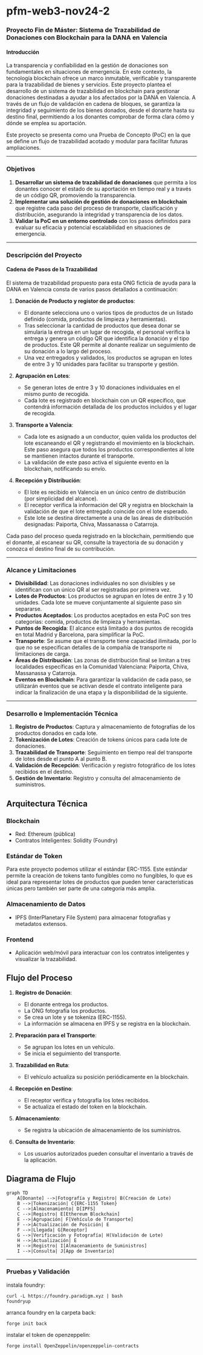 # pfm-web3-nov24-2
### Proyecto Fin de Máster: Sistema de Trazabilidad de Donaciones con Blockchain para la DANA en Valencia

#### Introducción

La transparencia y confiabilidad en la gestión de donaciones son fundamentales en situaciones de emergencia. En este contexto, la tecnología blockchain ofrece un marco inmutable, verificable y transparente para la trazabilidad de bienes y servicios. Este proyecto plantea el desarrollo de un sistema de trazabilidad en blockchain para gestionar donaciones destinadas a ayudar a los afectados por la DANA en Valencia. A través de un flujo de validación en cadena de bloques, se garantiza la integridad y seguimiento de los bienes donados, desde el donante hasta su destino final, permitiendo a los donantes comprobar de forma clara cómo y dónde se emplea su aportación.

Este proyecto se presenta como una Prueba de Concepto (PoC) en la que se define un flujo de trazabilidad acotado y modular para facilitar futuras ampliaciones.

---

### Objetivos

1. **Desarrollar un sistema de trazabilidad de donaciones** que permita a los donantes conocer el estado de su aportación en tiempo real y a través de un código QR, promoviendo la transparencia.
2. **Implementar una solución de gestión de donaciones en blockchain** que registre cada paso del proceso de transporte, clasificación y distribución, asegurando la integridad y transparencia de los datos.
3. **Validar la PoC en un entorno controlado** con los pasos definidos para evaluar su eficacia y potencial escalabilidad en situaciones de emergencia.

---

### Descripción del Proyecto

#### Cadena de Pasos de la Trazabilidad

El sistema de trazabilidad propuesto para esta ONG ficticia de ayuda para la DANA en Valencia consta de varios pasos detallados a continuación:

1. **Donación de Producto y registor de productos**: 
    - El donante selecciona uno o varios tipos de productos de un listado definido (comida, productos de limpieza y herramientas).
    - Tras seleccionar la cantidad de productos que desea donar se simularia la entrega en un lugar de recogida, el personal verifica la entrega y genera un código QR que identifica la donación y el tipo de productos. Este QR permite al donante realizar un seguimiento de su donación a lo largo del proceso.
    - Una vez entregados y validados, los productos se agrupan en lotes de entre 3 y 10 unidades para facilitar su transporte y gestión.

3. **Agrupación en Lotes**:
    - Se generan lotes de entre 3 y 10 donaciones individuales en el mismo punto de recogida.
    - Cada lote es registrado en blockchain con un QR específico, que contendrá información detallada de los productos incluidos y el lugar de recogida.
    
4. **Transporte a Valencia**:
    - Cada lote es asignado a un conductor, quien valida los productos del lote escaneando el QR y registrando el movimiento en la blockchain. Este paso asegura que todos los productos correspondientes al lote se mantienen intactos durante el transporte.
    - La validación de este paso activa el siguiente evento en la blockchain, notificando su envío.

5. **Recepción y Distribución**:
    - El lote es recibido en Valencia en un único centro de distribución (por simplicidad del alcance).
    - El receptor verifica la información del QR y registra en blockchain la validación de que el lote entregado coincide con el lote esperado.
    - Este lote se destina directamente a una de las áreas de distribución designadas: Paiporta, Chiva, Massanassa o Catarroja.
    
Cada paso del proceso queda registrado en la blockchain, permitiendo que el donante, al escanear su QR, consulte la trayectoria de su donación y conozca el destino final de su contribución.

---

### Alcance y Limitaciones

- **Divisibilidad**: Las donaciones individuales no son divisibles y se identifican con un único QR al ser registradas por primera vez.
- **Lotes de Productos**: Los productos se agrupan en lotes de entre 3 y 10 unidades. Cada lote se mueve conjuntamente al siguiente paso sin separarse.
- **Productos Aceptados**: Los productos aceptados en esta PoC son tres categorías: comida, productos de limpieza y herramientas.
- **Puntos de Recogida**: El alcance está limitado a dos puntos de recogida en total Madrid y Barcelona, para simplificar la PoC.
- **Transporte**: Se asume que el transporte tiene capacidad ilimitada, por lo que no se especifican detalles de la compañía de transporte ni limitaciones de carga.
- **Áreas de Distribución**: Las zonas de distribución final se limitan a tres localidades específicas en la Comunidad Valenciana: Paiporta, Chiva, Massanassa y Catarroja.
- **Eventos en Blockchain**: Para garantizar la validación de cada paso, se utilizarán eventos que se activan desde el contrato inteligente para indicar la finalización de una etapa y la disponibilidad de la siguiente.


---

### Desarrollo e Implementación Técnica

1. **Registro de Productos**: Captura y almacenamiento de fotografías de los productos donados en cada lote.
2. **Tokenización de Lotes**: Creación de tokens únicos para cada lote de donaciones.
3. **Trazabilidad de Transporte**: Seguimiento en tiempo real del transporte de lotes desde el punto A al punto B.
4. **Validación de Recepción**: Verificación y registro fotográfico de los lotes recibidos en el destino.
5. **Gestión de Inventario**: Registro y consulta del almacenamiento de suministros.

## Arquitectura Técnica

### Blockchain
- Red: Ethereum (pública)
- Contratos Inteligentes: Solidity (Foundry)

### Estándar de Token
Para este proyecto podemos utilizar el estándar ERC-1155. Este estándar permite la creación de tokens tanto fungibles como no fungibles, lo que es ideal para representar lotes de productos que pueden tener características únicas pero también ser parte de una categoría más amplia.

### Almacenamiento de Datos
- IPFS (InterPlanetary File System) para almacenar fotografías y metadatos extensos.

### Frontend
- Aplicación web/móvil para interactuar con los contratos inteligentes y visualizar la trazabilidad.

## Flujo del Proceso

1. **Registro de Donación**:
   - El donante entrega los productos.
   - La ONG fotografía los productos.
   - Se crea un lote y se tokeniza (ERC-1155).
   - La información se almacena en IPFS y se registra en la blockchain.

2. **Preparación para el Transporte**:
   - Se agrupan los lotes en un vehículo.
   - Se inicia el seguimiento del transporte.

3. **Trazabilidad en Ruta**:
   - El vehículo actualiza su posición periódicamente en la blockchain.

4. **Recepción en Destino**:
   - El receptor verifica y fotografía los lotes recibidos.
   - Se actualiza el estado del token en la blockchain.

5. **Almacenamiento**:
   - Se registra la ubicación de almacenamiento de los suministros.

6. **Consulta de Inventario**:
   - Los usuarios autorizados pueden consultar el inventario a través de la aplicación.

## Diagrama de Flujo

```mermaid
graph TD
    A[Donante] -->|Fotografía y Registro| B(Creación de Lote)
    B -->|Tokenización| C{ERC-1155 Token}
    C -->|Almacenamiento| D[IPFS]
    C -->|Registro| E[Ethereum Blockchain]
    E -->|Agrupación| F[Vehículo de Transporte]
    F -->|Actualización de Posición| E
    F -->|Llegada| G[Receptor]
    G -->|Verificación y Fotografía| H(Validación de Lote)
    H -->|Actualización| E
    H -->|Registro| I[Almacenamiento de Suministros]
    I -->|Consulta| J[App de Inventario]
```

---

### Pruebas y Validación

instala foundry:
```
curl -L https://foundry.paradigm.xyz | bash
foundryup
```
arranca foundry en la carpeta back:
```
forge init back
```
instalar el token de openzeppelin:
```
forge install OpenZeppelin/openzeppelin-contracts

```
